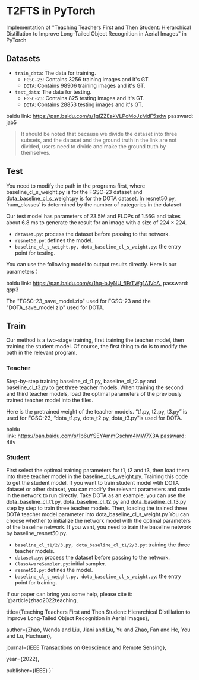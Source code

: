 # T2FTS in PyTorch

Implementation of "Teaching Teachers First and Then Student: Hierarchical Distillation to Improve Long-Tailed Object Recognition in Aerial Images" in PyTorch
## Datasets
- `train_data`: The data for training.
  - `FGSC-23`: Contains 3256 training images and it's GT.
  - `DOTA`: Contains 98906 training images and it's GT.
- `test_data`: The data for testing.
  - `FGSC-23`: Contains 825 testing images and it's GT.
  - `DOTA`: Contains 28853 testing images and it's GT.

baidu link: https://pan.baidu.com/s/1gIZZEakVLPoMoJzMdF5sdw  passward: jab5

> It should be noted that because we divide the dataset into three subsets, and the dataset and the ground truth in the link are not divided, users need to divide and make the ground truth by themselves.

## Test
You need to modify the path in the programs first, where baseline_cl_s_weight.py is for the FGSC-23 dataset and dota_baseline_cl_s_weight.py is for the DOTA dataset. In resnet50.py, ‘num_classes’ is determined by the number of categories in the dataset

Our test model has parameters of 23.5M and FLOPs of 1.56G and takes about 6.8 ms to generate the result for an image with a size of 224 × 224.

- `dataset.py`: process the dataset before passing to the network.
- `resnet50.py`: defines the model.
- `baseline_cl_s_weight.py, dota_baseline_cl_s_weight.py`: the entry point for testing.

You can use the following model to output results directly.
Here is our parameters： 

baidu link: https://pan.baidu.com/s/1hq-bJyNU_fIFrTWg1A1VoA   passward: qsp3

The "FGSC-23_save_model.zip" used for FGSC-23 and the "DOTA_save_model.zip" used for DOTA.

## Train
Our method is a two-stage training, first training the teacher model, then training the student model. Of course, the first thing to do is to modify the path in the relevant program.
### Teacher
Step-by-step training baseline_cl_t1.py, baseline_cl_t2.py and baseline_cl_t3.py to get three teacher models. When training the second and third teacher models, load the optimal parameters of the previously trained teacher model into the files.

Here is the pretrained weight of the teacher models. “t1.py, t2.py, t3.py” is used for FGSC-23, “dota_t1.py, dota_t2.py, dota_t3.py”is used for DOTA.

baidu link: https://pan.baidu.com/s/1b6uYSEYAmmGschm4MW7X3A passward: 4ifv


### Student
First select the optimal training parameters for t1, t2 and t3, then load them into three teacher model in the baseline_cl_s_weight.py. Training this code to get the student model.
If you want to train student model wtih DOTA dataset or other dataset, you can modify the relevant parameters and code in the network to run directly. Take DOTA as an example, you can use the dota_baseline_cl_t1.py, dota_baseline_cl_t2.py and dota_baseline_cl_t3.py step by step to train three teacher models. Then, loading the trained three DOTA teacher model parameter into dota_baseline_cl_s_weight.py 
You can choose whether to initialize the network model with the optimal parameters of the baseline network. If you want, you need to train the baseline network by baseline_resnet50.py.
- `baseline_cl_t1/2/3.py, dota_baseline_cl_t1/2/3.py`: training the three teacher models.
- `dataset.py`: process the dataset before passing to the network.
- `ClassAwareSampler.py`: initial sampler.
- `resnet50.py`: defines the model.
- `baseline_cl_s_weight.py, dota_baseline_cl_s_weight.py`: the entry point for training.


If our paper can bring you some help, please cite it:
`@article{zhao2022teaching,
 
 title={Teaching Teachers First and Then Student: Hierarchical Distillation to Improve Long-Tailed Object Recognition in Aerial Images},
 
 author={Zhao, Wenda and Liu, Jiani and Liu, Yu and Zhao, Fan and He, You and Lu, Huchuan},
  
 journal={IEEE Transactions on Geoscience and Remote Sensing},
 
 year={2022},

 publisher={IEEE}
}`
